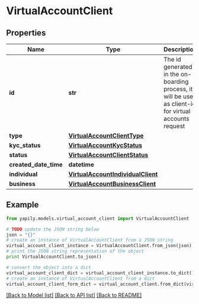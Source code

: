 # VirtualAccountClient


## Properties
Name | Type | Description | Notes
------------ | ------------- | ------------- | -------------
**id** | **str** | The id generated in the on-boarding process, it will be used as client-id for virtual accounts request | [optional] 
**type** | [**VirtualAccountClientType**](VirtualAccountClientType.md) |  | [optional] 
**kyc_status** | [**VirtualAccountKycStatus**](VirtualAccountKycStatus.md) |  | [optional] 
**status** | [**VirtualAccountClientStatus**](VirtualAccountClientStatus.md) |  | [optional] 
**created_date_time** | **datetime** |  | [optional] 
**individual** | [**VirtualAccountIndividualClient**](VirtualAccountIndividualClient.md) |  | [optional] 
**business** | [**VirtualAccountBusinessClient**](VirtualAccountBusinessClient.md) |  | [optional] 

## Example

```python
from yapily.models.virtual_account_client import VirtualAccountClient

# TODO update the JSON string below
json = "{}"
# create an instance of VirtualAccountClient from a JSON string
virtual_account_client_instance = VirtualAccountClient.from_json(json)
# print the JSON string representation of the object
print VirtualAccountClient.to_json()

# convert the object into a dict
virtual_account_client_dict = virtual_account_client_instance.to_dict()
# create an instance of VirtualAccountClient from a dict
virtual_account_client_form_dict = virtual_account_client.from_dict(virtual_account_client_dict)
```
[[Back to Model list]](../README.md#documentation-for-models) [[Back to API list]](../README.md#documentation-for-api-endpoints) [[Back to README]](../README.md)


